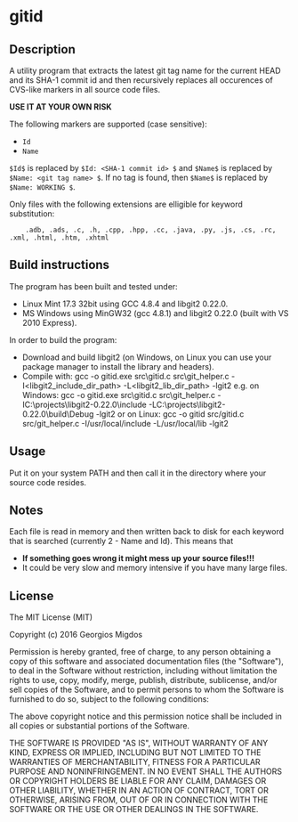 # gitid

## Description

A utility program that extracts the latest git tag name for the current HEAD and
its SHA-1 commit id and then recursively replaces all occurences of CVS-like 
markers in all source code files.

**USE IT AT YOUR OWN RISK**

The following markers are supported (case sensitive):

- `Id`
- `Name`

`$Id$` is replaced by `$Id: <SHA-1 commit id> $` and `$Name$` is replaced by 
`$Name: <git tag name> $`. If no tag is found, then `$Name$` is replaced by 
`$Name: WORKING $`.

Only files with the following extensions are elligible for keyword substitution:

        .adb, .ads, .c, .h, .cpp, .hpp, .cc, .java, .py, .js, .cs, .rc, .xml, .html, .htm, .xhtml

## Build instructions

The program has been built and tested under:
- Linux Mint 17.3 32bit using GCC 4.8.4 and libgit2 0.22.0.
- MS Windows using MinGW32 (gcc 4.8.1) and libgit2 0.22.0 (built with VS 2010 Express).

In order to build the program:

- Download and build libgit2 (on Windows, on Linux you can use your package manager to install the library and headers).
- Compile with:
        gcc -o gitid.exe src\gitid.c src\git_helper.c -I<libgit2_include_dir_path> -L<libgit2_lib_dir_path> -lgit2
  e.g. on Windows:
        gcc -o gitid.exe src\gitid.c src\git_helper.c -IC:\projects\libgit2-0.22.0\include -LC:\projects\libgit2-0.22.0\build\Debug -lgit2
  or on Linux:
        gcc -o gitid src/gitid.c src/git_helper.c -I/usr/local/include -L/usr/local/lib -lgit2


## Usage
Put it on your system PATH and then call it in the directory where your source code resides.

## Notes
Each file is read in memory and then written back to disk for each keyword that is searched (currently 2 - Name and Id).
This means that
- **If something goes wrong it might mess up your source files!!!** 
- It could be very slow and memory intensive if you have many large files.


## License

The MIT License (MIT)

Copyright (c) 2016 Georgios Migdos

Permission is hereby granted, free of charge, to any person obtaining a copy of this software and associated documentation files (the "Software"), to deal in the Software without restriction, including without limitation the rights to use, copy, modify, merge, publish, distribute, sublicense, and/or sell copies of the Software, and to permit persons to whom the Software is furnished to do so, subject to the following conditions:

The above copyright notice and this permission notice shall be included in all copies or substantial portions of the Software.

THE SOFTWARE IS PROVIDED "AS IS", WITHOUT WARRANTY OF ANY KIND, EXPRESS OR IMPLIED, INCLUDING BUT NOT LIMITED TO THE WARRANTIES OF MERCHANTABILITY, FITNESS FOR A PARTICULAR PURPOSE AND NONINFRINGEMENT. IN NO EVENT SHALL THE AUTHORS OR COPYRIGHT HOLDERS BE LIABLE FOR ANY CLAIM, DAMAGES OR OTHER LIABILITY, WHETHER IN AN ACTION OF CONTRACT, TORT OR OTHERWISE, ARISING FROM, OUT OF OR IN CONNECTION WITH THE SOFTWARE OR THE USE OR OTHER DEALINGS IN THE SOFTWARE.

